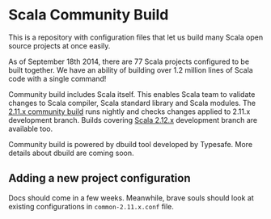 Scala Community Build
=====================

This is a repository with configuration files that
let us build many Scala open source projects at once easily.

As of September 18th 2014, there are 77 Scala projects configured
to be built together. We have an ability of building over 1.2
million lines of Scala code with a single command!

Community build includes Scala itself. This enables Scala team to validate changes to
Scala compiler, Scala standard library and Scala modules. The [2.11.x community build](https://jenkins-dbuild.typesafe.com:8499/job/Community-2.11.x) runs nightly and checks changes applied to 2.11.x development branch. Builds covering
[Scala 2.12.x](https://jenkins-dbuild.typesafe.com:8499/job/Community-2.12.x/) development branch are available too.

Community build is powered by dbuild tool developed by Typesafe. More details about dbuild
are coming soon.

## Adding a new project configuration

Docs should come in a few weeks. Meanwhile, brave souls should look at existing configurations
in `common-2.11.x.conf` file.
